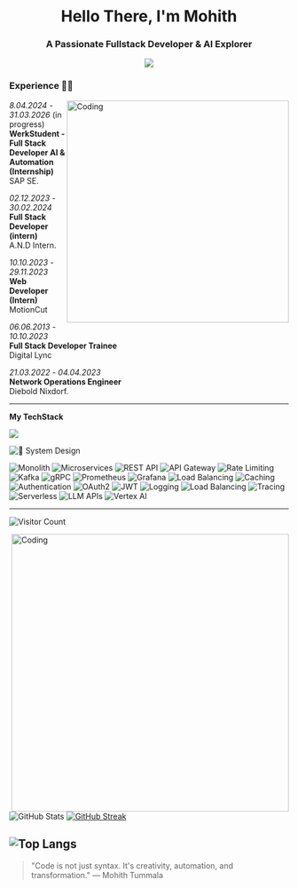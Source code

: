 <h1 align="center">Hello There, I'm Mohith</h1>
<h3 align="center">A Passionate Fullstack Developer & AI Explorer</h3>




<p align="center">
  <img src="https://readme-typing-svg.herokuapp.com/?lines=Fullstack+Developer;AI+Engineer+in+Progress;Cloud+&+DevOps+Learner;&center=true&width=380&height=45">
</p>

### Experience 👨‍💻 
<img align="right" alt="Coding" width="400" src="https://www.fegno.com/wp-content/uploads/2022/03/web-development-company-in-kochi.gif">

*8.04.2024* - *31.03.2026* (in progress)  
**WerkStudent - Full Stack Developer AI & Automation (Internship)**  
SAP SE.

*02.12.2023* - *30.02.2024*  
**Full Stack Developer (intern)**  
A.N.D Intern. 

*10.10.2023* - *29.11.2023*  
**Web Developer (Intern)**  
MotionCut
  
 *06.06.2013* - *10.10.2023*  
**Full Stack Developer Trainee**  
Digital Lync 
  
*21.03.2022* - *04.04.2023*  
**Network Operations Engineer**  
Diebold Nixdorf.  

----
**My TechStack**

<p>
  <img src="https://skillicons.dev/icons?i=js,ts,react,py,flask,docker,gcp,firebase,linux,git,github,nodejs,pytorch,redux,aws" />
</p>

![🚀 System Design](https://img.shields.io/badge/-🚀%20System%20Design-1976D2?style=for-the-badge&logo=architect&logoColor=white)

![Monolith](https://img.shields.io/badge/Monolith-607D8B?style=for-the-badge)
![Microservices](https://img.shields.io/badge/Microservices-009688?style=for-the-badge)
![REST API](https://img.shields.io/badge/REST%20API-2196F3?style=for-the-badge)
![API Gateway](https://img.shields.io/badge/API%20Gateway-3F51B5?style=for-the-badge)
![Rate Limiting](https://img.shields.io/badge/Rate%20Limiting-4CAF50?style=for-the-badge)
![Kafka](https://img.shields.io/badge/Kafka-000000?logo=apachekafka&logoColor=white&style=for-the-badge)
![gRPC](https://img.shields.io/badge/gRPC-6A1B9A?style=for-the-badge)
![Prometheus](https://img.shields.io/badge/Prometheus-E6522C?logo=prometheus&logoColor=white&style=for-the-badge)
![Grafana](https://img.shields.io/badge/Grafana-F46800?logo=grafana&logoColor=white&style=for-the-badge)
![Load Balancing](https://img.shields.io/badge/Load%20Balancing-FFA000?style=for-the-badge)
![Caching](https://img.shields.io/badge/Caching-607D8B?style=for-the-badge)
![Authentication](https://img.shields.io/badge/Authentication-9C27B0?style=for-the-badge)
![OAuth2](https://img.shields.io/badge/OAuth2-1565C0?style=for-the-badge)
![JWT](https://img.shields.io/badge/JWT-FFB300?style=for-the-badge)
![Logging](https://img.shields.io/badge/Logging-795548?style=for-the-badge)
![Load Balancing](https://img.shields.io/badge/Load%20Balancing-FFA000?style=for-the-badge&logo=nginx&logoColor=white)
![Tracing](https://img.shields.io/badge/Tracing-455A64?style=for-the-badge)
![Serverless](https://img.shields.io/badge/Serverless-F06292?style=for-the-badge)
![LLM APIs](https://img.shields.io/badge/LLM%20APIs-673AB7?style=for-the-badge)
![Vertex AI](https://img.shields.io/badge/Vertex%20AI-FF6F00?logo=googlecloud&logoColor=white&style=for-the-badge)

---

![Visitor Count](https://komarev.com/ghpvc/?username=DevMohith&label=Profile%20views&color=0e75b6&style=flat)

<img align="right" alt="Coding" width="500" src="https://media.tenor.com/UttC4AITYR4AAAAd/full-stack-developer.gif">

![GitHub Stats](https://github-readme-stats.vercel.app/api?username=DevMohith&show_icons=true&theme=tokyonight)
[![GitHub Streak](https://streak-stats.demolab.com?user=DevMohith&theme=tokyonight&hide_border=false)](https://git.io/streak-stats)

![Top Langs](https://github-readme-stats.vercel.app/api/top-langs/?username=DevMohith&layout=compact&theme=tokyonight)
---

> "Code is not just syntax. It's creativity, automation, and transformation." — Mohith Tummala

